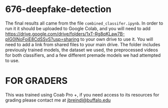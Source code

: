 # 676-deepfake-detection

The final results all came from the file `combined_classifer.ipynb`. In order to run it it should be uploaded to Google Colab, and you will need to add https://drive.google.com/drive/folders/1xT-Rg8qKLaw7B-pIG0INoFoiE8CdSSvS?usp=sharing to your own drive to use it. You will need to add a link from shared files to your main drive. The folder includes previously trained models, the dataset we used, the preprocessed videos for both classifiers, and a few different premade models we had attempted to use. 

# FOR GRADERS
This was trained using Coab Pro +, if you need access to its resources for grading please contact me at jbreindl@buffalo.edu
